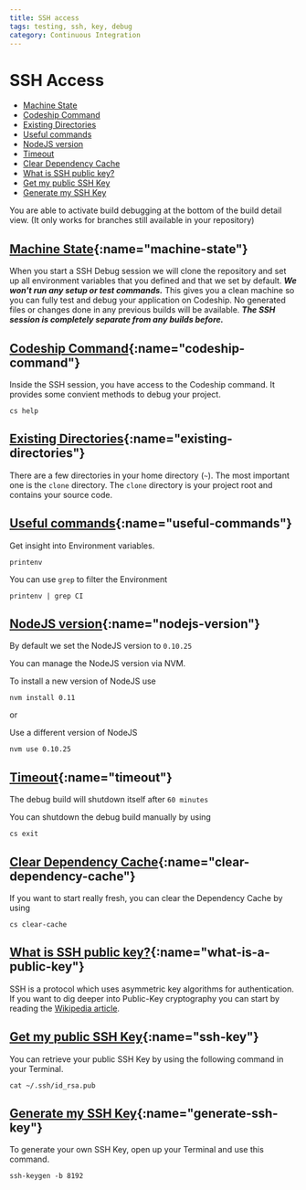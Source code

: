 ```yaml
---
title: SSH access
tags: testing, ssh, key, debug
category: Continuous Integration
---
```


# SSH Access

+ [Machine State](#machine-state)
+ [Codeship Command](#codeship-command)
+ [Existing Directories](#existing-directories)
+ [Useful commands](#useful-commands)
+ [NodeJS version](#nodejs-version)
+ [Timeout](#timeout)
+ [Clear Dependency Cache](#clear-dependency-cache)
+ [What is SSH public key?](#what-is-a-public-key)
+ [Get my public SSH Key](#ssh-key)
+ [Generate my SSH Key](#generate-ssh-key)

You are able to activate build debugging at the bottom of the build detail view. (It only works for branches still available in your repository)

## [Machine State](#machine-state){:name="machine-state"}

When you start a SSH Debug session we will clone the repository and set up all environment variables that you defined and that we set by default. ***We won't run any setup or test commands.*** This gives you a clean machine so you can fully test and debug your application on Codeship. No generated files or changes done in any previous builds will be available. ***The SSH session is completely separate from any builds before.***


## [Codeship Command](#codeship-command){:name="codeship-command"}

Inside the SSH session, you have access to the Codeship command. It provides some convient methods to debug your project.

~~~shell
cs help
~~~

## [Existing Directories](#existing-directories){:name="existing-directories"}

There are a few directories in your home directory (`~`).
The most important one is the `clone` directory. The `clone` directory is your project root and contains your source code.

## [Useful commands](#useful-commands){:name="useful-commands"}

Get insight into Environment variables.

~~~shell
printenv
~~~

You can use `grep` to filter the Environment

~~~shell
printenv | grep CI
~~~

## [NodeJS version](#nodejs-version){:name="nodejs-version"}

By default we set the NodeJS version to `0.10.25`

You can manage the NodeJS version via NVM.

To install a new version of NodeJS use

~~~shell
nvm install 0.11
~~~

or

Use a different version of NodeJS

~~~shell
nvm use 0.10.25
~~~

## [Timeout](#timeout){:name="timeout"}

The debug build will shutdown itself after `60 minutes`

You can shutdown the debug build manually by using

~~~shell
cs exit
~~~

## [Clear Dependency Cache](#clear-dependency-cache){:name="clear-dependency-cache"}

If you want to start really fresh, you can clear the Dependency Cache by using

~~~shell
cs clear-cache
~~~

## [What is SSH public key?](#what-is-a-public-key){:name="what-is-a-public-key"}

SSH is a protocol which uses asymmetric key algorithms for authentication.
If you want to dig deeper into Public-Key cryptography you can start by reading the [Wikipedia article](http://en.wikipedia.org/wiki/Public-key_cryptography).

## [Get my public SSH Key](#ssh-key){:name="ssh-key"}

You can retrieve your public SSH Key by using the following command in your Terminal.

~~~shell
cat ~/.ssh/id_rsa.pub
~~~

## [Generate my SSH Key](#generate-ssh-key){:name="generate-ssh-key"}

To generate your own SSH Key, open up your Terminal and use this command.

~~~shell
ssh-keygen -b 8192
~~~
